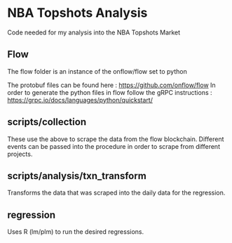 # NBA Topshots Analysis
Code needed for my analysis into the NBA Topshots Market


## Flow

The flow folder is an instance of the onflow/flow set to python

The protobuf files can be found here : https://github.com/onflow/flow
In order to generate the python files in flow follow the gRPC instructions : https://grpc.io/docs/languages/python/quickstart/

## scripts/collection

These use the above to scrape the data from the flow blockchain. Different events can be passed into the procedure in order to scrape from different projects.

## scripts/analysis/txn_transform
Transforms the data that was scraped into the daily data for the regression.

## regression
Uses R (lm/plm) to run the desired regressions.